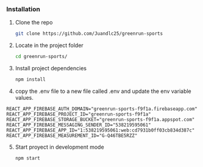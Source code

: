 ### Installation

1. Clone the repo
   ```sh
   git clone https://github.com/Juandlc25/greenrun-sports
   ```
2. Locate in the project folder

   ```sh
   cd greenrun-sports/
   ```

3. Install project dependencies

   ```sh
   npm install
   ```

4. copy the .env file to a new file called .env and update the env variable values.

```REACT_APP_FIREBASE_API_KEY="AIzaSyBX-srs87Kcha9t4zskHqoyN5WPHxI0fjU"
REACT_APP_FIREBASE_AUTH_DOMAIN="greenrun-sports-f9f1a.firebaseapp.com"
REACT_APP_FIREBASE_PROJECT_ID="greenrun-sports-f9f1a"
REACT_APP_FIREBASE_STORAGE_BUCKET="greenrun-sports-f9f1a.appspot.com"
REACT_APP_FIREBASE_MESSAGING_SENDER_ID="538219595061"
REACT_APP_FIREBASE_APP_ID="1:538219595061:web:cd7931b0ff03cb834d387c"
REACT_APP_FIREBASE_MEASUREMENT_ID="G-Q46TBE5RZZ"
```

5. Start proyect in development mode
   ```sh
   npm start
   ```
